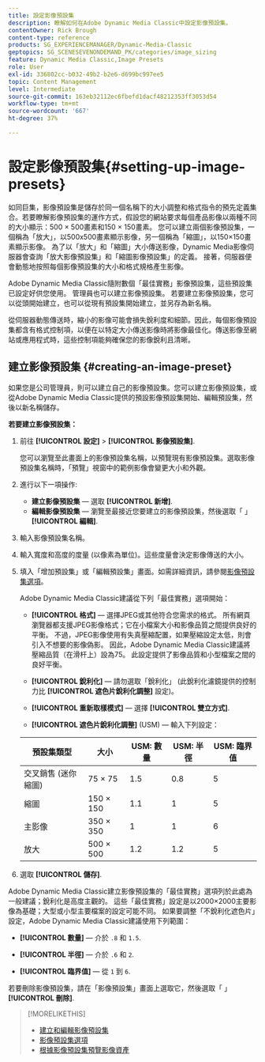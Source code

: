 ```yaml
---
title: 設定影像預設集
description: 瞭解如何在Adobe Dynamic Media Classic中設定影像預設集。
contentOwner: Rick Brough
content-type: reference
products: SG_EXPERIENCEMANAGER/Dynamic-Media-Classic
geptopics: SG_SCENESEVENONDEMAND_PK/categories/image_sizing
feature: Dynamic Media Classic,Image Presets
role: User
exl-id: 336802cc-b032-49b2-b2e6-d699bc997ee5
topic: Content Management
level: Intermediate
source-git-commit: 163eb32112ec6fbefd1dacf48212353ff3053d54
workflow-type: tm+mt
source-wordcount: '667'
ht-degree: 37%

---
```


# 設定影像預設集{#setting-up-image-presets}

如同巨集，影像預設集是儲存於同一個名稱下的大小調整和格式指令的預先定義集合。若要瞭解影像預設集的運作方式，假設您的網站要求每個產品影像以兩種不同的大小顯示：500 × 500畫素和150 × 150畫素。 您可以建立兩個影像預設集，一個稱為「放大」，以500x500畫素顯示影像，另一個稱為「縮圖」，以150×150畫素顯示影像。 為了以「放大」和「縮圖」大小傳送影像，Dynamic Media影像伺服器會查詢「放大影像預設集」和「縮圖影像預設集」的定義。 接著，伺服器便會動態地按照每個影像預設集的大小和格式規格產生影像。

Adobe Dynamic Media Classic隨附數個「最佳實務」影像預設集，這些預設集已設定好供您使用。 管理員也可以建立影像預設集。 若要建立影像預設集，您可以從頭開始建立，也可以從現有預設集開始建立，並另存為新名稱。

從伺服器動態傳送時，縮小的影像可能會損失銳利度和細節。因此，每個影像預設集都含有格式控制項，以便在以特定大小傳送影像時將影像最佳化。傳送影像至網站或應用程式時，這些控制項能夠確保您的影像銳利且清晰。

## 建立影像預設集 {#creating-an-image-preset}

如果您是公司管理員，則可以建立自己的影像預設集。您可以建立影像預設集，或從Adobe Dynamic Media Classic提供的預設影像預設集開始、編輯預設集，然後以新名稱儲存。

**若要建立影像預設集：**

1. 前往 **[!UICONTROL 設定]** > **[!UICONTROL 影像預設集]**.

   您可以瀏覽至此畫面上的影像預設集名稱，以預覽現有影像預設集。選取影像預設集名稱時，「預覽」視窗中的範例影像會變更大小和外觀。

1. 進行以下一項操作:

   * **建立影像預設集**  — 選取 **[!UICONTROL 新增]**.
   * **編輯影像預設集**  — 瀏覽至最接近您要建立的影像預設集，然後選取「 」 **[!UICONTROL 編輯]**.

1. 輸入影像預設集名稱。
1. 輸入寬度和高度的度量 (以像素為單位)。這些度量會決定影像傳送的大小。
1. 填入「增加預設集」或「編輯預設集」畫面。如需詳細資訊，請參閱[影像預設集選項](application-setup.md#image_preset_options)。

   Adobe Dynamic Media Classic建議從下列「最佳實務」選項開始：

   * **[!UICONTROL 格式]**  — 選擇JPEG或其他符合您需求的格式。 所有網頁瀏覽器都支援JPEG影像格式；它在小檔案大小和影像品質之間提供良好的平衡。 不過，JPEG影像使用有失真壓縮配置，如果壓縮設定太低，則會引入不想要的影像偽影。 因此，Adobe Dynamic Media Classic建議將壓縮品質（在滑杆上）設為75。 此設定提供了影像品質和小型檔案之間的良好平衡。

   * **[!UICONTROL 銳利化]**  — 請勿選取「銳利化」 (此銳利化濾鏡提供的控制力比 **[!UICONTROL 遮色片銳利化調整]** 設定)。

   * **[!UICONTROL 重新取樣模式]**  — 選擇 **[!UICONTROL 雙立方式]**.

   * **[!UICONTROL 遮色片銳利化調整]** (USM) — 輸入下列設定：

   | 預設集類型 | 大小 | USM: 數量 | USM: 半徑 | USM: 臨界值 |
   | --- | --- | --- | --- | --- |
   | 交叉銷售 (迷你縮圖) | 75 × 75 | 1.5 | 0.8 | 5 |
   | 縮圖 | 150 × 150 | 1.1 | 1 | 5 |
   | 主影像 | 350 × 350 | 1 | 1 | 6 |
   | 放大 | 500 × 500 | 1.2 | 1.2 | 5 |

1. 選取 **[!UICONTROL 儲存]**.

Adobe Dynamic Media Classic建立影像預設集的「最佳實務」選項列於此處為一般建議；銳利化是高度主觀的。 這些「最佳實務」設定是以2000×2000主要影像為基礎；大型或小型主要檔案的設定可能不同。 如果要調整「不銳利化遮色片」設定，Adobe Dynamic Media Classic建議使用下列範圍：

* **[!UICONTROL 數量]**  — 介於 `.8` 和 `1.5`.

* **[!UICONTROL 半徑]**  — 介於 `.6` 和 `2`.

* **[!UICONTROL 臨界值]**  — 從 `1` 到 `6`.

若要刪除影像預設集，請在「影像預設集」畫面上選取它，然後選取「 」 **[!UICONTROL 刪除]**.

>[!MORELIKETHIS]
>
>* [建立和編輯影像預設集](application-setup.md#creating_and_editing_image_presets)
>* [影像預設集選項](application-setup.md#image_preset_options)
>* [根據影像預設集預覽影像資產](previewing-asset.md#previewing_an_image_asset_based_on_its_image_preset)
